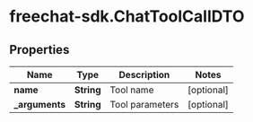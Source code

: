 # freechat-sdk.ChatToolCallDTO

## Properties

Name | Type | Description | Notes
------------ | ------------- | ------------- | -------------
**name** | **String** | Tool name | [optional] 
**_arguments** | **String** | Tool parameters | [optional] 



